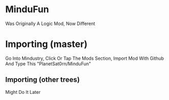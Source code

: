 # MinduFun
Was Originally A Logic Mod, Now Different

# Importing (master)

Go Into Mindustry, Click Or Tap The Mods Section, Import Mod With Github And Type This "PlanetSat0rn/MinduFun"

## Importing (other trees)

Might Do It Later
